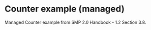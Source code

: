 Counter example (managed)
=========================

Managed Counter example from SMP 2.0 Handbook - 1.2 Section 3.8.